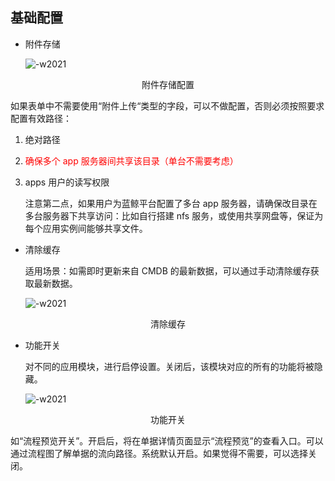 ## 基础配置

-   附件存储

    ![-w2021](../../media/1dbd2fe3936d52718a6eaa5dee490b8c.png)

<center>附件存储配置</center>

如果表单中不需要使用“附件上传“类型的字段，可以不做配置，否则必须按照要求配置有效路径：

1.  绝对路径

2.  <font color=red>确保多个 app 服务器间共享该目录（单台不需要考虑）</font>

3.  apps 用户的读写权限

    注意第二点，如果用户为蓝鲸平台配置了多台 app 服务器，请确保改目录在多台服务器下共享访问：比如自行搭建 nfs 服务，或使用共享网盘等，保证为每个应用实例间能够共享文件。

-   清除缓存

    适用场景：如需即时更新来自 CMDB 的最新数据，可以通过手动清除缓存获取最新数据。

    ![-w2021](../../media/4bb43ee81b90a4eb9014d2a184b2199f.png)

<center>清除缓存</center>

-   功能开关

    对不同的应用模块，进行启停设置。关闭后，该模块对应的所有的功能将被隐藏。

    ![-w2021](../../media/99caa397849e536e33df945c7b33310c.png)

<center>功能开关</center>

如“流程预览开关”。开启后，将在单据详情页面显示“流程预览”的查看入口。可以通过流程图了解单据的流向路径。系统默认开启。如果觉得不需要，可以选择关闭。
